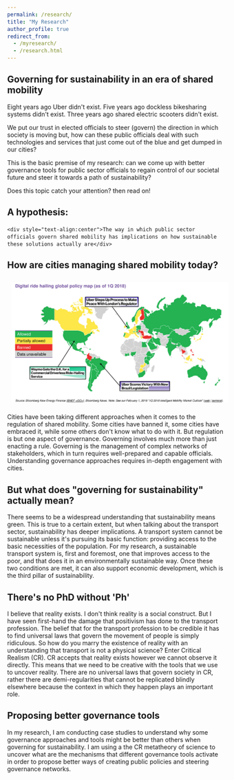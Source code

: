 ```yaml
---
permalink: /research/
title: "My Research"
author_profile: true
redirect_from: 
  - /myresearch/
  - /research.html
---
```


## Governing for sustainability in an era of shared mobility

Eight years ago Uber didn't exist. Five years ago dockless bikesharing systems didn't exist. Three years ago shared electric scooters didn't exist.

We put our trust in elected officials to steer (govern) the direction in which society is moving but, how can these public officials deal with such technologies and services that just come out of the blue and get dumped in our cities?

This is the basic premise of my research: can we come up with better governance tools for public sector officials to regain control of our societal future and steer it towards a path of sustainability?

Does this topic catch your attention? then read on!

## A hypothesis: 
`<div style="text-align:center">The way in which public sector officials govern shared mobility has implications on how sustainable these solutions actually are</div>`

## How are cities managing shared mobility today?
<img align="center" width="800" style="padding: 10px; float: center;" src="/../../images/shared-mobility-regulations.png">

Cities have been taking different approaches when it comes to the regulation of shared mobility. Some cities have banned it, some cities have embraced it, while some others don't know what to do with it.
But regulation is but one aspect of governance. Governing involves much more than just enacting a rule. Governing is the management of complex networks of stakeholders, which in turn requires well-prepared and capable officials. Understanding governance approaches requires in-depth engagement with cities.

## But what does "governing for sustainability" actually mean?
There seems to be a widespread understanding that sustainability means green. This is true to a certain extent, but when talking about the transport sector, sustainability has deeper implications. A transport system cannot be sustainable unless it's pursuing its basic function: providing access to the basic necessities of the population. For my research, a sustainable transport system is, first and foremost, one that improves access to the poor, and that does it in an environmentally sustainable way. Once these two conditions are met, it can also support economic development, which is the third pillar of sustainability.

## There's no PhD without 'Ph'
I believe that reality exists. I don't think reality is a social construct. But I have seen first-hand the damage that positivism has done to the transport profession. The belief that for the transport profession to be credible it has to find universal laws that govern the movement of people is simply ridiculous. So how do you marry the existence of reality with an understanding that transport is not a physical science? Enter Critical Realism (CR). CR accepts that reality exists however we cannot observe it directly. This means that we need to be creative with the tools that we use to uncover reality. There are no universal laws that govern society in CR, rather there are demi-regularities that cannot be replicated blindly elsewhere because the context in which they happen plays an important role.

## Proposing better governance tools
In my research, I am conducting case studies to understand why some governance approaches and tools might be better than others when governing for sustainability. I am using a the CR metatheory of science to uncover what are the mechanisms that different governance tools activate in order to propose better ways of creating public policies and steering governance networks.
